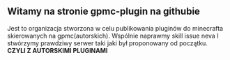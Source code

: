 ## Witamy na stronie gpmc-plugin na githubie

Jest to organizacja stworzona w celu publikowania pluginów do minecrafta skierowanych na gpmc(autorskich). Wspólnie naprawmy skill issue neva I stwórzymy prawdziwy serwer taki jaki był proponowany od początku. **CZYLI Z AUTORSKIMI PLUGINAMI**
